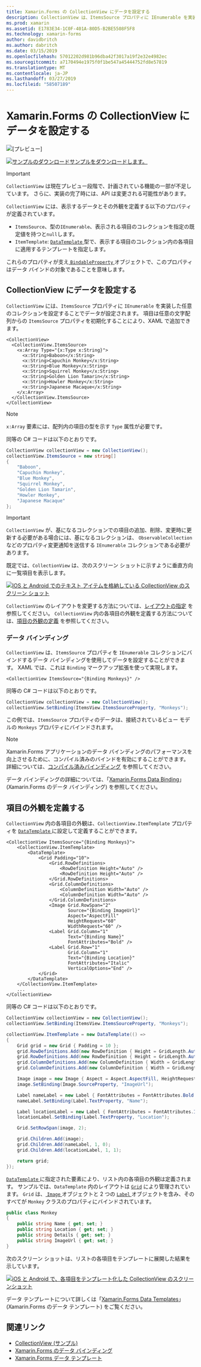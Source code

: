 ```yaml
---
title: Xamarin.Forms の CollectionView にデータを設定する
description: CollectionView は、ItemsSource プロパティに IEnumerable を実装した任意のコレクションを設定することで、データを設定します。
ms.prod: xamarin
ms.assetid: E1783E34-1C0F-401A-80D5-B2BE5508F5F8
ms.technology: xamarin-forms
author: davidbritch
ms.author: dabritch
ms.date: 03/15/2019
ms.openlocfilehash: 57012202d981b96dba42f3017a19f2e32e4982ec
ms.sourcegitcommit: a7170494e1975f0f1be547a45444752fd8e57819
ms.translationtype: MT
ms.contentlocale: ja-JP
ms.lasthandoff: 03/27/2019
ms.locfileid: "58507189"
---
```

# <a name="populate-xamarinforms-collectionview-with-data"></a>Xamarin.Forms の CollectionView にデータを設定する

![[プレビュー]](~/media/shared/preview.png)

[![サンプルのダウンロード](~/media/shared/download.png)サンプルをダウンロードします。](https://github.com/xamarin/xamarin-forms-samples/tree/forms40/UserInterface/CollectionViewDemos/)

> [!IMPORTANT]
> `CollectionView` は現在プレビュー段階で、計画されている機能の一部が不足しています。 さらに、実装の完了時には、API は変更される可能性があります。

`CollectionView` には、表示するデータとその外観を定義する以下のプロパティが定義されています。

- `ItemsSource`、型の`IEnumerable`、表示される項目のコレクションを指定の既定値を持つと`null`します。
- `ItemTemplate`: [ `DataTemplate` ](xref:Xamarin.Forms.DataTemplate) 型で、表示する項目のコレクション内の各項目に適用するテンプレートを指定します。

これらのプロパティが支え[ `BindableProperty` ](xref:Xamarin.Forms.BindableProperty)オブジェクトで、このプロパティはデータ バインドの対象であることを意味します。

## <a name="populate-a-collectionview-with-data"></a>CollectionView にデータを設定する

`CollectionView` には、`ItemsSource` プロパティに `IEnumerable` を実装した任意のコレクションを設定することでデータが設定されます。 項目は任意の文字配列からの `ItemsSource` プロパティを初期化することにより、XAML で追加できます。

```xaml
<CollectionView>
  <CollectionView.ItemsSource>
    <x:Array Type="{x:Type x:String}">
      <x:String>Baboon</x:String>
      <x:String>Capuchin Monkey</x:String>
      <x:String>Blue Monkey</x:String>
      <x:String>Squirrel Monkey</x:String>
      <x:String>Golden Lion Tamarin</x:String>
      <x:String>Howler Monkey</x:String>
      <x:String>Japanese Macaque</x:String>
    </x:Array>
  </CollectionView.ItemsSource>
</CollectionView>
```

> [!NOTE]
> `x:Array` 要素には、配列内の項目の型を示す `Type` 属性が必要です。

同等の C# コードは以下のとおりです。

```csharp
CollectionView collectionView = new CollectionView();
collectionView.ItemsSource = new string[]
{
    "Baboon",
    "Capuchin Monkey",
    "Blue Monkey",
    "Squirrel Monkey",
    "Golden Lion Tamarin",
    "Howler Monkey",
    "Japanese Macaque"
};
```

> [!IMPORTANT]
> `CollectionView` が、基になるコレクションでの項目の追加、削除、変更時に更新する必要がある場合には、基になるコレクションは、 `ObservableCollection` などのプロパティ変更通知を送信する `IEnumerable` コレクションである必要があります。

既定では、`CollectionView` は、次のスクリーン ショットに示すように垂直方向に一覧項目を表示します。

[![IOS と Android でのテキスト アイテムを格納している CollectionView のスクリーン ショット](populate-data-images/text.png "collectionview テキスト アイテム")](populate-data-images/text-large.png#lightbox "collectionview テキスト アイテム")

`CollectionView` のレイアウトを変更する方法については、[レイアウトの指定](layout.md) を参照してください。 `CollectionView` 内の各項目の外観を定義する方法については、[項目の外観の定義](#define-item-appearance) を参照してください。

### <a name="data-binding"></a>データ バインディング

`CollectionView` は、`ItemsSource` プロパティを `IEnumerable` コレクションにバインドするデータ バインディングを使用してデータを設定することができます。 XAML では、これは `Binding` マークアップ拡張を使って実現します。

```xaml
<CollectionView ItemsSource="{Binding Monkeys}" />
```

同等の C# コードは以下のとおりです。

```csharp
CollectionView collectionView = new CollectionView();
collectionView.SetBinding(ItemsView.ItemsSourceProperty, "Monkeys");
```

この例では、`ItemsSource` プロパティのデータは、接続されているビュー モデルの `Monkeys` プロパティにバインドされます。

> [!NOTE]
> Xamarin.Forms アプリケーションのデータ バインディングのパフォーマンスを向上させるために、コンパイル済みのバインドを有効にすることができます。 詳細については、[コンパイル済みバインディング](~/xamarin-forms/app-fundamentals/data-binding/compiled-bindings.md) を参照してください。

データ バインディングの詳細については、「[Xamarin.Forms Data Binding](~/xamarin-forms/app-fundamentals/data-binding/index.md)」 (Xamarin.Forms のデータ バインディング) を参照してください。

## <a name="define-item-appearance"></a>項目の外観を定義する

`CollectionView` 内の各項目の外観は、`CollectionView.ItemTemplate` プロパティを [ `DataTemplate` ](xref:Xamarin.Forms.DataTemplate) に設定して定義することができます。

```xaml
<CollectionView ItemsSource="{Binding Monkeys}">
    <CollectionView.ItemTemplate>
        <DataTemplate>
            <Grid Padding="10">
                <Grid.RowDefinitions>
                    <RowDefinition Height="Auto" />
                    <RowDefinition Height="Auto" />
                </Grid.RowDefinitions>
                <Grid.ColumnDefinitions>
                    <ColumnDefinition Width="Auto" />
                    <ColumnDefinition Width="Auto" />
                </Grid.ColumnDefinitions>
                <Image Grid.RowSpan="2"
                       Source="{Binding ImageUrl}"
                       Aspect="AspectFill"
                       HeightRequest="60"
                       WidthRequest="60" />
                <Label Grid.Column="1"
                       Text="{Binding Name}"
                       FontAttributes="Bold" />
                <Label Grid.Row="1"
                       Grid.Column="1"
                       Text="{Binding Location}"
                       FontAttributes="Italic"
                       VerticalOptions="End" />
            </Grid>
        </DataTemplate>
    </CollectionView.ItemTemplate>
    ...
</CollectionView>
```

同等の C# コードは以下のとおりです。

```csharp
CollectionView collectionView = new CollectionView();
collectionView.SetBinding(ItemsView.ItemsSourceProperty, "Monkeys");

collectionView.ItemTemplate = new DataTemplate(() =>
{
    Grid grid = new Grid { Padding = 10 };
    grid.RowDefinitions.Add(new RowDefinition { Height = GridLength.Auto });
    grid.RowDefinitions.Add(new RowDefinition { Height = GridLength.Auto });
    grid.ColumnDefinitions.Add(new ColumnDefinition { Width = GridLength.Auto });
    grid.ColumnDefinitions.Add(new ColumnDefinition { Width = GridLength.Auto });

    Image image = new Image { Aspect = Aspect.AspectFill, HeightRequest = 60, WidthRequest = 60 };
    image.SetBinding(Image.SourceProperty, "ImageUrl");

    Label nameLabel = new Label { FontAttributes = FontAttributes.Bold };
    nameLabel.SetBinding(Label.TextProperty, "Name");

    Label locationLabel = new Label { FontAttributes = FontAttributes.Italic, VerticalOptions = LayoutOptions.End };
    locationLabel.SetBinding(Label.TextProperty, "Location");

    Grid.SetRowSpan(image, 2);

    grid.Children.Add(image);
    grid.Children.Add(nameLabel, 1, 0);
    grid.Children.Add(locationLabel, 1, 1);

    return grid;
});
```

[ `DataTemplate` ](xref:Xamarin.Forms.DataTemplate) に指定された要素により、リスト内の各項目の外観は定義されます。 サンプルでは、`DataTemplate` 内のレイアウトは [ `Grid`](xref:Xamarin.Forms.Grid) により管理されています。 `Grid` は、[ `Image` ](xref:Xamarin.Forms.Image) オブジェクトと 2 つの [ `Label` ](xref:Xamarin.Forms.Label) オブジェクトを含み、そのすべてが `Monkey` クラスのプロパティにバインドされています。

```csharp
public class Monkey
{
    public string Name { get; set; }
    public string Location { get; set; }
    public string Details { get; set; }
    public string ImageUrl { get; set; }
}
```

次のスクリーン ショットは、リストの各項目をテンプレートに展開した結果を示しています。

[![iOS と Android で、各項目をテンプレート化した CollectionView のスクリーンショット](populate-data-images/datatemplate.png "collectionview テンプレート化された項目")](populate-data-images/datatemplate-large.png#lightbox "collectionview テンプレート化された項目")

データ テンプレートについて詳しくは「[Xamarin.Forms Data Templates](~/xamarin-forms/app-fundamentals/templates/data-templates/index.md)」(Xamarin.Forms のデータ テンプレート) をご覧ください。

## <a name="related-links"></a>関連リンク

- [CollectionView (サンプル)](https://github.com/xamarin/xamarin-forms-samples/tree/forms40/UserInterface/CollectionViewDemos/)
- [Xamarin.Forms のデータ バインディング](~/xamarin-forms/app-fundamentals/data-binding/index.md)
- [Xamarin.Forms データ テンプレート](~/xamarin-forms/app-fundamentals/templates/data-templates/index.md)
